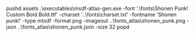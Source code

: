 pushd assets
.\executables\msdf-atlas-gen.exe -font '.\fonts\Shonen Punk! Custom Bold Bold.ttf' -charset '..\fonts\charset.txt' -fontname 'Shonen punk!' -type mtsdf -format png -imageout ..\fonts_atlas\shonen_punk.png -json ..\fonts_atlas\shonen_punk.json -size 32
popd